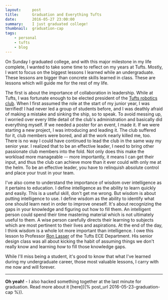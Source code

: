 ```yaml
---
layout:     post
title:      Graduation and Everything Tufts
date:       2016-05-27 23:00:00
summary:    I just graduated college!
thumbnail:  graduation-cap
tags:
    - personal
    - tufts
    - blog
---
```


On Sunday I graduated college, and with this major milestone in my life complete, I wanted to take some time to reflect on my years at Tufts. Mostly, I want to focus on the biggest lessons I learned while an undergraduate. These lessons are bigger than concrete skills learned in class. These are lessons which will guide me for the rest of my life.

The first is about the importance of collaboration in leadership. While at Tufts, I was fortunate enough to be elected president of the [Tufts robotics club](http://tuftsroboticsclub.com). When I first assumed the role at the start of my junior year, I was terrified! I had never led a group of students before, and I was deathly afraid of making a mistake and sinking the ship, so to speak. To avoid messing up, I worried over every little detail of the club's administration and
basically did everything myself. If we needed a poster for an event, I made it. If we were starting a new project, I was introducing and leading it. The club suffered for it, club members were bored, and all the work nearly killed me, too. There is no way I could have continued to lead the club in the same way my senior year. I realized that to be an effective leader, I need to bring other passionate club members into the fold. Not only does this make the workload more manageable -- more importantly, it means I can get their input, and thus the club can achieve more
than it ever could with only me at the helm. To be an effective leader, you have to relinquish absolute control and place your trust in your team.

I've also come to understand the importance of wisdom over intelligence as it pertains to education. I define intelligence as the ability to learn quickly and easily. This is a useful skill, don't get me wrong. But wisdom is about putting intelligence to use. I define wisdom as the ability to identify what one should learn next in order to improve oneself. It's about recognizing the gaps in your knowledge and figuring out how to fill them. An intelligent person could spend their time mastering material which is not ultimately useful to them.
A wise person carefully directs their learning to subjects which are most pertinent to their lives and aspirations. At the end of the day, I think wisdom is a whole lot more important than intelligence. I owe this lesson to Professor [Ron Lasser](http://engineering.tufts.edu/ece/people/lasser.htm) of the Tufts ECE Department. His senior design class was all about kicking the habit of assuming things we don't really know and learning *how* to fill those knowledge gaps.

While I'll miss being a student, it's good to know that what I've learned during my undergraduate career, those most valuable lessons, I carry with me now and will forever.

-------------------

**Oh yeah!** - I also hacked something together at the last minute for
graduation. Read more about it [here]({% post_url 2016-05-23-graduation-cap %}).


